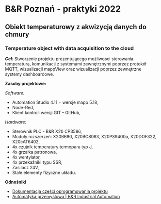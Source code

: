 # B&R Poznań - praktyki 2022
## Obiekt temperaturowy z akwizycją danych do chmury
### Temperature object with data acquisition to the cloud
***Cel:*** Stworzenie projektu prezentującego możliwości sterowania temperaturą, komunikacji z systemami zewnętrznymi poprzez protokół MQTT, wizualizacji mappView oraz wizualizacji poprzez zewnętrzne systemy dashboardowe.

**Zasoby projektowe:**

*Software:*
* Automation Studio 4.11 + wersje mapp 5.18,
* Node-Red,
* Klient kontroli wersji GIT – GitHub,

*Hardware:*
* Sterownik PLC - B&R X20 CP3586,
* Moduły rozszerzeń: X20BB80, X20BC8083, X20PS9400a, X20DOF322,	X20cAT6402,
* 4x czujnik temperatury termopara typ J,
* 4x grzałka patronowa,
* 4x wentylator,
* 4x przekaźniki typu SSR,
* Zasilacz 24V,
* Stałe elementy fizyczne układu.

**Odnośniki**

* [Dokumentacja części oprogramowania projektu](https://github.com/mgmike1011/Projekt_BuR/blob/main/Obiekt%20temperaturowy%20z%20akwizycj%C4%85%20danych%20do%20chmury.pdf)
* [Automatyka przemysłowa | B&R Industrial Automation](https://www.br-automation.com/pl/)
